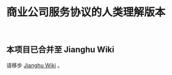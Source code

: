 # 商业公司服务协议的人类理解版本

<br />

## 本项目已合并至 Jianghu Wiki

请移步 [Jianghu Wiki](https://wiki.lioil.live/zh/wiki/digital-privacy/I-dont-wanna-read-it/) 。